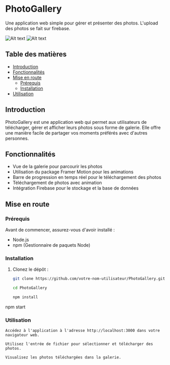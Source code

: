 # PhotoGallery

Une application web simple pour gérer et présenter des photos.
L'upload des photos se fait sur firebase.


![Alt text](<Capture d'écran 2024-01-25 173513.png>)
![Alt text](<Capture d'écran 2024-01-25 173542.png>)


## Table des matières

- [Introduction](#introduction)
- [Fonctionnalités](#fonctionnalités)
- [Mise en route](#mise-en-route)
  - [Prérequis](#prérequis)
  - [Installation](#installation)
- [Utilisation](#utilisation)

## Introduction

PhotoGallery est une application web qui permet aux utilisateurs de télécharger, gérer et afficher leurs photos sous forme de galerie. Elle offre une manière facile de partager vos moments préférés avec d'autres personnes.

## Fonctionnalités

- Vue de la galerie pour parcourir les photos
- Utilisation du package Framer Motion pour les animations
- Barre de progression en temps réel pour le téléchargement des photos
- Téléchargement de photos avec animation
- Intégration Firebase pour le stockage et la base de données

## Mise en route

### Prérequis

Avant de commencer, assurez-vous d'avoir installé :

- Node.js
- npm (Gestionnaire de paquets Node)

### Installation

1. Clonez le dépôt :

   ```bash
   git clone https://github.com/votre-nom-utilisateur/PhotoGallery.git

   cd PhotoGallery

   npm install

npm start

### Utilisation

    Accédez à l'application à l'adresse http://localhost:3000 dans votre navigateur web.

    Utilisez l'entrée de fichier pour sélectionner et télécharger des photos.

    Visualisez les photos téléchargées dans la galerie.
